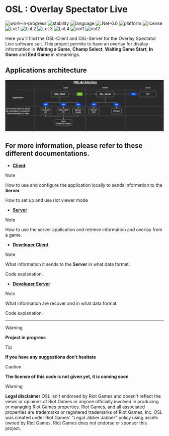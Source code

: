 # OSL : **Overlay Spectator Live**
![work-in-progress](https://img.shields.io/badge/respos%20status-WIP-yellow)
![stability](https://img.shields.io/badge/stability-experimental-orange)
![language](https://img.shields.io/badge/language-c%23-brightgreen)
![.Net-6.0](https://img.shields.io/badge/.NET-6.0-brightgreen)
![platform](https://img.shields.io/badge/platform-windows-brightgreen)
![license](https://img.shields.io/badge/license-comming%20soon-critical)
![LoL1](https://img.shields.io/badge/Game%20Client%20API-League%20of%20Legends-blue)
![LoL2](https://img.shields.io/badge/Game%20Client%20Replay%20API-League%20of%20Legends-blue)
![LoL3](https://img.shields.io/badge/Live%20Events%20API-League%20of%20Legends-blue)
![LoL4](https://img.shields.io/badge/Memory%20Reader-League%20of%20Legends-blue)
![riot1](https://img.shields.io/badge/Web%20API%20Riot-RIOT-blue)
![riot2](https://img.shields.io/badge/CDragon%20API-CDragon-blue)

Here you'll find the OSL-Client and OSL-Server for the Overlay Spectator Live software suit.
This project permite to have an overlay for display informattion in **Waiting a Game**, **Champ Select**, **Waiting Game Start**, **In Game** and **End Game** in streamings.

## Applications architecture 
![](picture/OSL-architecture2.drawio.png)

## For more information, please refer to these different documentations.
- [**Client**](clientdoc/intro.md)
> [!NOTE] 
> How to use and configure the application locally to sends information to the **Server**
>
> How to set up and use riot viewer mode

- [**Server**](serverdoc/intro.md)
> [!NOTE]
> How to use the server application and retrieve information and overlay from a game.

- [**Developer Client**](apiclient/index.md)
> [!NOTE]
> What information it sends to the **Server** in what data format.
>
> Code explanation.

- [**Developer Server**](apiserver/index.md)
> [!NOTE]
> What information are recover and in what data format.
>
> Code explanation.

---

> [!WARNING] 
> **Project in progress** 

> [!TIP]
> **If you have any suggestions don't hesitate**

> [!CAUTION]
> **The license of this code is not given yet, it is coming soon**

> [!WARNING]
> **Legal disclaimer**
> OSL isn't endorsed by Riot Games and doesn't reflect the views or opinions of Riot Games or anyone officially involved in producing or managing Riot Games properties. Riot Games, and all associated properties are trademarks or registered trademarks of Riot Games, Inc.
> OSL was created under Riot Games' "Legal Jibber Jabber" policy using assets owned by Riot Games.  Riot Games does not endorse or sponsor this project.
